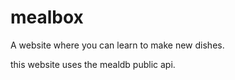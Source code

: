 # mealbox
A website where you can learn to make new dishes.

this website uses the mealdb public api.

